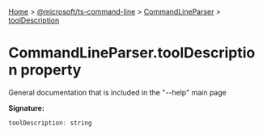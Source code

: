 [Home](./index) &gt; [@microsoft/ts-command-line](./ts-command-line.md) &gt; [CommandLineParser](./ts-command-line.commandlineparser.md) &gt; [toolDescription](./ts-command-line.commandlineparser.tooldescription.md)

# CommandLineParser.toolDescription property

General documentation that is included in the "--help" main page

**Signature:**
```javascript
toolDescription: string
```
